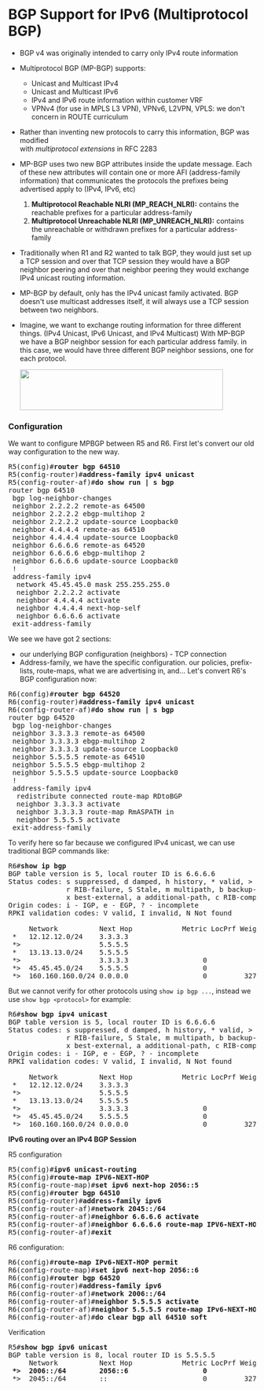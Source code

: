 # BGP Support for IPv6 (Multiprotocol BGP)
* BGP v4 was originally intended to carry only IPv4 route information
* Multiprotocol BGP (MP-BGP) supports:
  * Unicast and Multicast IPv4
  * Unicast and Multicast IPv6
  * IPv4 and IPv6 route information within customer VRF
  * VPNv4 (for use in MPLS L3 VPN), VPNv6, L2VPN, VPLS: we don't concern in ROUTE curriculum
* Rather than inventing new protocols to carry this information, BGP was modified  
with *multiprotocol extensions* in RFC 2283
* MP-BGP uses two new BGP attributes inside the update message. Each of these new attributes
will contain one or more AFI (address-family information) that communicates the protocols the
prefixes being advertised apply to (IPv4, IPv6, etc)
  1. **Multiprotocol Reachable NLRI (MP_REACH_NLRI):** contains the reachable prefixes for a particular address-family
  2. **Multiprotocol Unreachable NLRI (MP_UNREACH_NLRI):** contains the unreachable or withdrawn prefixes for a particular address-family
  
* Traditionally when R1 and R2 wanted to talk BGP, they would just set up a TCP session
and over that TCP session they would have a BGP neighbor peering and over that neighbor
peering they would exchange IPv4 unicast routing information.
* MP-BGP by default, only has the IPv4 unicast family activated. BGP doesn't use multicast
addresses itself, it will always use a TCP session between two neighbors.
* Imagine, we want to exchange routing information for three different things.
(IPv4 Unicast, IPv6 Unicast, and IPv4 Multicast)
With MP-BGP we have a BGP neighbor session for each particular address family. in this case,
we would have three different BGP neighbor sessions, one for each protocol.
    
    <img src="https://user-images.githubusercontent.com/31813625/35204977-e5945796-feff-11e7-8a1f-acfa54789db5.png" width="413" height="83" />
    
### Configuration
We want to configure MPBGP between R5 and R6. First let's convert our old way configuration
to the new way.
<pre>
R5(config)#<b>router bgp 64510</b>
R5(config-router)#<b>address-family ipv4 unicast</b> 
R5(config-router-af)#<b>do show run | s bgp</b>
router bgp 64510
 bgp log-neighbor-changes
 neighbor 2.2.2.2 remote-as 64500
 neighbor 2.2.2.2 ebgp-multihop 2
 neighbor 2.2.2.2 update-source Loopback0
 neighbor 4.4.4.4 remote-as 64510
 neighbor 4.4.4.4 update-source Loopback0
 neighbor 6.6.6.6 remote-as 64520
 neighbor 6.6.6.6 ebgp-multihop 2
 neighbor 6.6.6.6 update-source Loopback0
 !
 address-family ipv4
  network 45.45.45.0 mask 255.255.255.0
  neighbor 2.2.2.2 activate
  neighbor 4.4.4.4 activate
  neighbor 4.4.4.4 next-hop-self
  neighbor 6.6.6.6 activate
 exit-address-family
</pre>
We see we have got 2 sections:
  * our underlying BGP configuration (neighbors) - TCP connection
  * Address-family, we have the specific configuration. our policies, prefix-lists,
  route-maps, what we are advertising in, and...
Let's convert R6's BGP configuration now:
<pre>
R6(config)#<b>router bgp 64520</b>
R6(config-router)#<b>address-family ipv4 unicast</b> 
R6(config-router-af)#<b>do show run | s bgp</b>
router bgp 64520
 bgp log-neighbor-changes
 neighbor 3.3.3.3 remote-as 64500
 neighbor 3.3.3.3 ebgp-multihop 2
 neighbor 3.3.3.3 update-source Loopback0
 neighbor 5.5.5.5 remote-as 64510
 neighbor 5.5.5.5 ebgp-multihop 2
 neighbor 5.5.5.5 update-source Loopback0
 !
 address-family ipv4
  redistribute connected route-map RDtoBGP
  neighbor 3.3.3.3 activate
  neighbor 3.3.3.3 route-map RmASPATH in
  neighbor 5.5.5.5 activate
 exit-address-family
</pre>
To verify here so far because we configured IPv4 unicast, we can use traditional BGP commands like:
<pre>
R6#<b>show ip bgp</b>
BGP table version is 5, local router ID is 6.6.6.6
Status codes: s suppressed, d damped, h history, * valid, > best, i - internal, 
              r RIB-failure, S Stale, m multipath, b backup-path, f RT-Filter, 
              x best-external, a additional-path, c RIB-compressed, 
Origin codes: i - IGP, e - EGP, ? - incomplete
RPKI validation codes: V valid, I invalid, N Not found

     Network          Next Hop            Metric LocPrf Weight Path
 *   12.12.12.0/24    3.3.3.3                                0 64500 64500 64500 64500 i
 *>                   5.5.5.5                                0 64510 64500 i
 *   13.13.13.0/24    5.5.5.5                                0 64510 64500 i
 *>                   3.3.3.3                  0             0 64500 i
 *>  45.45.45.0/24    5.5.5.5                  0             0 64510 i
 *>  160.160.160.0/24 0.0.0.0                  0         32768 ?
</pre>
But we cannot verify for other protocols using `show ip bgp ...`, instead we use
`show bgp <protocol>` for example:
<pre>
R6#<b>show bgp ipv4 unicast</b> 
BGP table version is 5, local router ID is 6.6.6.6
Status codes: s suppressed, d damped, h history, * valid, > best, i - internal, 
              r RIB-failure, S Stale, m multipath, b backup-path, f RT-Filter, 
              x best-external, a additional-path, c RIB-compressed, 
Origin codes: i - IGP, e - EGP, ? - incomplete
RPKI validation codes: V valid, I invalid, N Not found

     Network          Next Hop            Metric LocPrf Weight Path
 *   12.12.12.0/24    3.3.3.3                                0 64500 64500 64500 64500 i
 *>                   5.5.5.5                                0 64510 64500 i
 *   13.13.13.0/24    5.5.5.5                                0 64510 64500 i
 *>                   3.3.3.3                  0             0 64500 i
 *>  45.45.45.0/24    5.5.5.5                  0             0 64510 i
 *>  160.160.160.0/24 0.0.0.0                  0         32768 ?
</pre>
**IPv6 routing over an IPv4 BGP Session**

R5 configuration
<pre>
R5(config)#<b>ipv6 unicast-routing</b>
R5(config)#<b>route-map IPV6-NEXT-HOP</b>
R5(config-route-map)#<b>set ipv6 next-hop 2056::5</b>
R5(config)#<b>router bgp 64510</b>
R5(config-router)#<b>address-family ipv6</b> 
R5(config-router-af)#<b>network 2045::/64</b>       
R5(config-router-af)#<b>neighbor 6.6.6.6 activate</b>
R5(config-router-af)#<b>neighbor 6.6.6.6 route-map IPV6-NEXT-HOP out</b>
R5(config-router-af)#<b>exit</b>
</pre>

R6 configuration:
<pre>
R6(config)#<b>route-map IPv6-NEXT-HOP permit</b>
R6(config-route-map)#<b>set ipv6 next-hop 2056::6</b>   
R6(config)#<b>router bgp 64520</b>
R6(config-router)#<b>address-family ipv6</b>
R6(config-router-af)#<b>network 2006::/64</b>
R6(config-router-af)#<b>neighbor 5.5.5.5 activate</b> 
R6(config-router-af)#<b>neighbor 5.5.5.5 route-map IPv6-NEXT-HOP out</b>
R6(config-router-af)#<b>do clear bgp all 64510 soft</b>                 
</pre>

Verification
<pre>
R5#<b>show bgp ipv6 unicast</b> 
BGP table version is 8, local router ID is 5.5.5.5
     Network          Next Hop            Metric LocPrf Weight Path
 <b>*>  2006::/64        2056::6                  0             0 64520 i</b>
 *>  2045::/64        ::                       0         32768 i

</pre>

  
   
    
